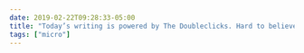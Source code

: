 ```yaml
---
date: 2019-02-22T09:28:33-05:00
title: "Today’s writing is powered by The Doubleclicks. Hard to believe it took me this long to start listening to them!"
tags: ["micro"]
---
```

